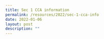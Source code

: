 ```yaml
---
title: Sec 1 CCA information
permalink: /resources/2022/sec-1-cca-info
date: 2022-01-06
layout: post
description: ""
---
```

